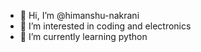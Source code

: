 - 👋 Hi, I’m @himanshu-nakrani
- 👀 I’m interested in coding and electronics
- 🌱 I’m currently learning python


<!---
himanshu-nakrani/himanshu-nakrani is a ✨ special ✨ repository because its `README.md` (this file) appears on your GitHub profile.
You can click the Preview link to take a look at your changes.
--->
